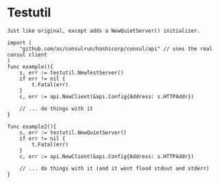 # Testutil

	Just like original, except adds a NewQuietServer() initializer.
	
```
import (
	"github.com/as/consulrun/hashicorp/consul/api" // uses the real consul client
)
func example(){
	s, err := testutil.NewTestServer()
	if err != nil {
		t.Fatal(err)
	}
	c, err := api.NewClient(&api.Config{Address: s.HTTPAddr})
	
	// ... do things with it
}

func example2(){
	s, err := testutil.NewQuietServer()
	if err != nil {
		t.Fatal(err)
	}
	c, err := api.NewClient(&api.Config{Address: s.HTTPAddr})
	
	// ... do things with it (and it wont flood stdout and stderr)
}
```